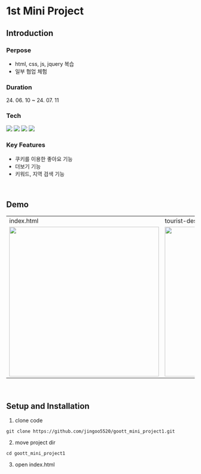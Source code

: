 # 1st Mini Project

## Introduction

### Perpose

- html, css, js, jquery 복습
- 일부 협업 체험

### Duration

<span>24. 06. 10 ~ 24. 07. 11</span>

### Tech

<img src="https://img.shields.io/badge/html5-E34F26?style=for-the-badge&logo=html5&logoColor=white"> <img src="https://img.shields.io/badge/css-1572B6?style=for-the-badge&logo=css3&logoColor=white"> <img src="https://img.shields.io/badge/javascript-F7DF1E?style=for-the-badge&logo=javascript&logoColor=black"> <img src="https://img.shields.io/badge/jquery-0769AD?style=for-the-badge&logo=jquery&logoColor=white">

### Key Features

- 쿠키를 이용한 좋아요 기능
- 더보기 기능
- 키워드, 지역 검색 기능

<br>

## Demo

<table>
  <tr>
    <td>index.html</td>
    <td>tourist-destination-main.html</td>
    <td>tourist-destination-sub.html
</td>
    
  </tr>
  <tr>
    <td><img width=400px src="https://github.com/jingoo5520/goott_mini_project1/assets/92459650/a38dc86d-dc74-4a1c-b946-2b40001a6bc5"></td>
    <td><img width=400px src="https://github.com/jingoo5520/goott_mini_project1/assets/92459650/4c76145f-b6b7-497d-976a-03cba46197ef"></td>
    <td><img width=400px src="https://github.com/jingoo5520/goott_mini_project1/assets/92459650/ce079900-e016-48ef-9fe1-27f77c319efc"></td>
    
  </tr>
</table>

<br>

## Setup and Installation

1. clone code

```
git clone https://github.com/jingoo5520/goott_mini_project1.git
```

2. move project dir

```
cd goott_mini_project1
```

3. open index.html

